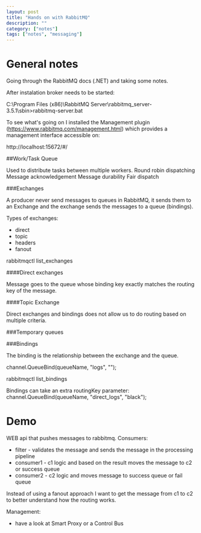 ```yaml
---
layout: post
title: "Hands on with RabbitMQ"
description: ""
category: ["notes"]
tags: ["notes", "messaging"]
---
```



# General notes
Going through the RabbitMQ docs (.NET) and taking some notes.

After instalation broker needs to be started:

C:\Program Files (x86)\RabbitMQ Server\rabbitmq_server-3.5.1\sbin>rabbitmq-server.bat


To see what's going on I installed the Management plugin (https://www.rabbitmq.com/management.html) which provides a management interface accessible on:

http://localhost:15672/#/


##Work/Task Queue

Used to distribute tasks between multiple workers.
Round robin dispatching
Message acknowledgement
Message durability
Fair dispatch


###Exchanges

A producer never send messages to queues in RabbitMQ, it sends them to an Exchange and the exchange sends the messages to a queue (bindings).

Types of exchanges:
 - direct
 - topic 
 - headers
 - fanout

rabbitmqctl list_exchanges 

####Direct exchanges

Message goes to the queue whose binding key exactly matches the routing key of the message.

####Topic Exchange

Direct exchanges and bindings does not allow us to do routing based on multiple criteria.

###Temporary queues

###Bindings

The binding is the relationship between the exchange and the queue.

channel.QueueBind(queueName, "logs", "");

rabbitmqctl list_bindings

Bindings can take an extra routingKey parameter:
channel.QueueBind(queueName, "direct_logs", "black");



# Demo

WEB api that pushes messages to rabbitmq.
Consumers: 
- filter - validates the message and sends the message in the processing pipeline
- consumer1 - c1 logic and based on the result moves the message to c2 or success queue
- consumer2 - c2 logic and moves message to success queue or fail queue

Instead of using a fanout approach I want to get the message from c1 to c2 to better understand how the routing works.

Management:
- have a look at Smart Proxy or a Control Bus








 
